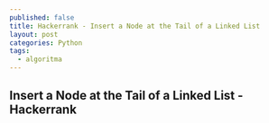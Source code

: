 ```yaml
---
published: false
title: Hackerrank - Insert a Node at the Tail of a Linked List
layout: post
categories: Python
tags:
  - algoritma
---
```

## Insert a Node at the Tail of a Linked List - Hackerrank

